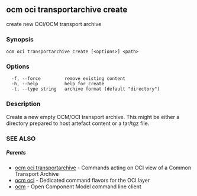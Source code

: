 ## ocm oci transportarchive create

create new OCI/OCM transport  archive

### Synopsis

```
ocm oci transportarchive create [<options>] <path>
```

### Options

```
  -f, --force         remove existing content
  -h, --help          help for create
  -t, --type string   archive format (default "directory")
```

### Description


Create a new empty OCM/OCI transport archive. This might be either a directory prepared
to host artefact content or a tar/tgz file.


### SEE ALSO

##### Parents

* [ocm oci transportarchive](ocm_oci_transportarchive.md)	 - Commands acting on OCI view of a Common Transport Archive
* [ocm oci](ocm_oci.md)	 - Dedicated command flavors for the OCI layer
* [ocm](ocm.md)	 - Open Component Model command line client

